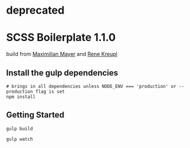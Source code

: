 # deprecated

# SCSS Boilerplate 1.1.0
build from [Maximilian Mayer](http://twitter.com/maximilianmayer/) and [Rene Kreupl](http://www.renekreupl.de/)

## Install the gulp dependencies
	# brings in all dependencies unless NODE_ENV === 'production' or --production flag is set
	npm install

## Getting Started
	gulp build

	gulp watch
